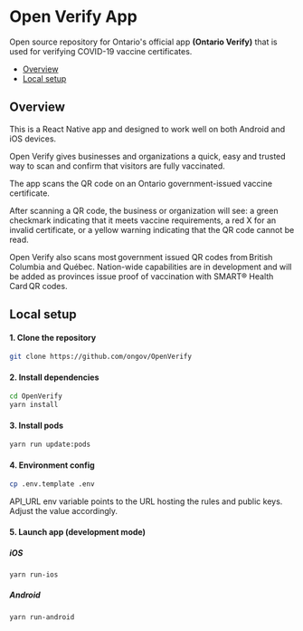# Open Verify App

Open source repository for Ontario's official app **(Ontario Verify)** that is used for verifying COVID-19 vaccine certificates.

- [Overview](#overview)
- [Local setup](#local-setup)

## Overview

This is a React Native app and designed to work well on both Android and iOS devices.

Open Verify gives businesses and organizations a quick, easy and trusted way to scan and confirm that visitors are fully vaccinated.

The app scans the QR code on an Ontario government-issued vaccine certificate.

After scanning a QR code, the business or organization will see: a green checkmark indicating that it meets vaccine requirements, a red X for an invalid certificate, or a yellow warning indicating that the QR code cannot be read.

Open Verify also scans most government issued QR codes from British Columbia and Québec. Nation-wide capabilities are in development and will be added as provinces issue proof of vaccination with SMART® Health Card QR codes.

## Local setup

#### 1. Clone the repository

```bash
git clone https://github.com/ongov/OpenVerify
```

#### 2. Install dependencies

```bash
cd OpenVerify
yarn install
```

#### 3. Install pods

```bash
yarn run update:pods
```

#### 4. Environment config

```bash
cp .env.template .env
```

API_URL env variable points to the URL hosting the rules and public keys. Adjust the value accordingly.

#### 5. Launch app (development mode)

##### iOS

```bash
yarn run-ios
```

##### Android

```bash
yarn run-android
```
